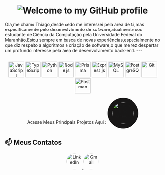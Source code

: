 <h1 align="center">
  <br>
  <img src="https://readme-typing-svg.demolab.com?font=Fira+Code&weight=500&size=25&pause=1000&color=FFFFFF&left=true&vCenter=true&width=555&lines=Welcome+to+my+GitHub+profile!+ 😊" alt="Welcome to my GitHub profile">
</h1>
Ola,me chamo Thiago,desde cedo me interessei pela area de t.i,mas especificamente pelo desenvolvimento de software,atualmente sou estudante
de Ciência da Computação pela Universidade Federal do Maranhão.Estou sempre em busca de novas experiências,especialmente no que diz respeito a algoritmos e criação de software,o que me fez despertar um profundo interesse pela área de desenvolvimento back-end.
---

##
<p align="center">
  <img src="https://cdn.jsdelivr.net/gh/devicons/devicon/icons/javascript/javascript-original.svg" alt="JavaScript" width="50">
  <img src="https://cdn.jsdelivr.net/gh/devicons/devicon/icons/typescript/typescript-original.svg" alt="TypeScript" width="50">
  <img src="https://cdn.jsdelivr.net/gh/devicons/devicon/icons/python/python-original.svg" alt="Python" width="50">
  <img src="https://cdn.jsdelivr.net/gh/devicons/devicon/icons/nodejs/nodejs-original.svg" alt="Node.js" width="50">
  <img src="https://cdn.jsdelivr.net/gh/devicons/devicon/icons/prisma/prisma-original.svg" alt="Prisma" width="50">
  <img src="https://cdn.jsdelivr.net/gh/devicons/devicon/icons/express/express-original.svg" alt="Express.js" width="50">
  <img src="https://cdn.jsdelivr.net/gh/devicons/devicon/icons/mysql/mysql-original.svg" alt="MySQL" width="50">
  <img src="https://cdn.jsdelivr.net/gh/devicons/devicon/icons/postgresql/postgresql-original.svg" alt="PostgreSQL" width="50">
  <img src="https://cdn.jsdelivr.net/gh/devicons/devicon/icons/git/git-original.svg" alt="Git" width="50">
  <img src="https://cdn.jsdelivr.net/gh/devicons/devicon/icons/postman/postman-original.svg" alt="Postman" width="50">
</p>






<p align="center">
  Acesse Meus Principais Projetos Aqui : 
  <a href="https://github.com/tpsousa/Principais-Projetos">
    <img src="https://upload.wikimedia.org/wikipedia/commons/9/91/Octicons-mark-github.svg" alt="Projetos no GitHub" width="70" style="border-radius: 50%; background-color: #181717; padding: 15px;">
  </a>
</p>








## 📫 Meus Contatos

<p align="center">
  <a href="https://www.linkedin.com/in/thiago-sousa-2227a12b8/">
    <img src="https://cdn.jsdelivr.net/gh/devicons/devicon/icons/linkedin/linkedin-original.svg" alt="LinkedIn" width="50" style="border-radius: 50%;">
  </a>
  <a href="mailto:thpdev098@gmail.com">
    <img src="https://img.icons8.com/color/48/000000/gmail.png" alt="Gmail" width="50" style="border-radius: 50%;">
  </a>
</p>



